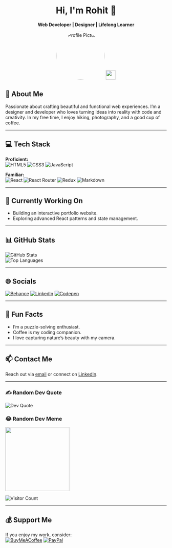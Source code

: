 <div align="center">

# Hi, I'm Rohit 👋

**Web Developer | Designer | Lifelong Learner**

<img src="https://your-image-url.com/profile.jpg" alt="Profile Picture" width="150" style="border-radius:50%">
<img src="https://media.giphy.com/media/hvRJCLFzcasrR4ia7z/giphy.gif" width="30"/>

</div>

## 💫 About Me
Passionate about crafting beautiful and functional web experiences. I’m a designer and developer who loves turning ideas into reality with code and creativity. In my free time, I enjoy hiking, photography, and a good cup of coffee.

---

## 💻 Tech Stack
**Proficient:**  
![HTML5](https://img.shields.io/badge/html5-%23E34F26.svg?style=for-the-badge&logo=html5&logoColor=white) 
![CSS3](https://img.shields.io/badge/css3-%231572B6.svg?style=for-the-badge&logo=css3&logoColor=white) 
![JavaScript](https://img.shields.io/badge/javascript-%23323330.svg?style=for-the-badge&logo=javascript&logoColor=%23F7DF1E)  

**Familiar:**  
![React](https://img.shields.io/badge/react-%2320232a.svg?style=for-the-badge&logo=react&logoColor=%2361DAFB) 
![React Router](https://img.shields.io/badge/React_Router-CA4245?style=for-the-badge&logo=react-router&logoColor=white) 
![Redux](https://img.shields.io/badge/redux-%23593d88.svg?style=for-the-badge&logo=redux&logoColor=white) 
![Markdown](https://img.shields.io/badge/markdown-%23000000.svg?style=for-the-badge&logo=markdown&logoColor=white)

---

## 🚀 Currently Working On
- Building an interactive portfolio website.
- Exploring advanced React patterns and state management.

---

## 📊 GitHub Stats
![GitHub Stats](https://github-readme-stats.vercel.app/api?username=yourusername&show_icons=true&theme=radical)  
![Top Languages](https://github-readme-stats.vercel.app/api/top-langs/?username=yourusername&layout=compact&theme=radical)

---

## 🌐 Socials
[![Behance](https://img.shields.io/badge/Behance-1769ff?style=for-the-badge&logo=behance&logoColor=white)](https://www.behance.net/rohitpadghan) 
[![LinkedIn](https://img.shields.io/badge/LinkedIn-%230077B5.svg?style=for-the-badge&logo=linkedin&logoColor=white)](https://www.linkedin.com/in/rohitrax/) 
[![Codepen](https://img.shields.io/badge/Codepen-000000?style=for-the-badge&logo=codepen&logoColor=white)](https://codepen.io/raxcodes)

---

## 🎉 Fun Facts
- I’m a puzzle-solving enthusiast.
- Coffee is my coding companion.
- I love capturing nature’s beauty with my camera.

---

## 📫 Contact Me
Reach out via [email](mailto:youremail@example.com) or connect on [LinkedIn](https://www.linkedin.com/in/rohitrax/).

---

### ✍️ Random Dev Quote
![Dev Quote](https://quotes-github-readme.vercel.app/api?type=horizontal&theme=radical)

### 😂 Random Dev Meme
<img src="https://randommeme-five.vercel.app/" style="height: 200px;"/>

![Visitor Count](https://visitcount.itsvg.in/api?id=yourusername&icon=0&color=0)

---

## 💰 Support Me
If you enjoy my work, consider:  
[![BuyMeACoffee](https://img.shields.io/badge/Buy%20Me%20a%20Coffee-ffdd00?style=for-the-badge&logo=buy-me-a-coffee&logoColor=black)](https://www.buymeacoffee.com/raxcodes) 
[![PayPal](https://img.shields.io/badge/PayPal-00457C?style=for-the-badge&logo=paypal&logoColor=white)](https://paypal.me/raxcodestudio)

</div>
